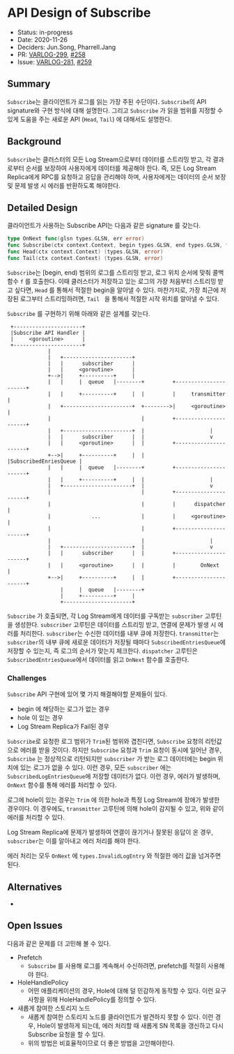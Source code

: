# API Design of Subscribe

- Status: in-progress
- Date: 2020-11-26
- Deciders: Jun.Song, Pharrell.Jang
- PR: [VARLOG-299](https://jira.daumkakao.com/browse/VARLOG-299), [#258](https://github.daumkakao.com/varlog/varlog/pull/258)
- Issue: [VARLOG-281](https://jira.daumkakao.com/browse/VARLOG-281), [#259](https://github.daumkakao.com/varlog/varlog/pull/259)

## Summary

`Subscribe`는 클라이언트가 로그를 읽는 가장 주된 수단이다. `Subscribe`의 API signature와 구현 방식에 대해 설명한다. 그리고 `Subscribe` 가 읽을 범위를 지정할 수 있게 도움을 주는 새로운 API (`Head`, `Tail`) 에 대해서도 설명한다.

## Background

`Subscribe`는 클러스터의 모든 Log Stream으로부터 데이터를 스트리밍 받고, 각 결과로부터 순서를 보장하여 사용자에게 데이터를 제공해야 한다. 즉, 모든 Log Stream Replica에게 RPC를 요청하고 응답을 관리해야 하며, 사용자에게는 데이터의 순서 보장 및 문제 발생 시 에러를 반환하도록 해야한다.

## Detailed Design

클라이언트가 사용하는 Subscribe API는 다음과 같은 signature 를 갖는다.

```go
type OnNext func(glsn types.GLSN, err error)
func Subscribe(ctx context.Context, begin types.GLSN, end types.GLSN, f OnNext, opts SubscribeOption) error
func Head(ctx context.Context) (types.GLSN, error)
func Tail(ctx context.Context) (types.GLSN, error)
```

`Subscribe`는 [begin, end) 범위의 로그를 스트리밍 받고, 로그 위치 순서에 맞춰 콜백 함수 `f` 를 호출한다. 이때 클러스터가 저장하고 있는 로그의 가장 처음부터 스트리밍 받고 싶다면, `Head` 를 통해서 적절한 begin을 알아낼 수 있다. 마찬가지로, 가장 최근에 저장된 로그부터 스트리밍하려면, `Tail ` 을 통해서 적절한 시작 위치를 알아낼 수 있다.

`Subscribe` 를 구현하기 위해 아래와 같은 설계를 갖는다.


     +----------------------+                                                    
     |Subscribe API Handler |                                                    
     |     <goroutine>      |                                                    
     +----------------------+                                                    
                 |                                                               
                 |   +----------------------+                                    
                 |   |      subscriber      |                                    
                 |   |     <goroutine>      |                                    
                 +-->|     +----------+     |                                    
                 |   |     |  queue   |--------+         +----------------------+
                 |   |     +----------+     |  |         |     transmitter      |
                 |   +----------------------+  +-------->|     <goroutine>      |
                 |                             |         +----------------------+
                 |   +----------------------+  |                     |           
                 |   |      subscriber      |  |                     v           
                 |   |     <goroutine>      |  |         +----------------------+
                 +-->|     +----------+     |  |         |SubscribedEnriesQueue |
                 |   |     |  queue   |--------+         +----------------------+
                 |   |     +----------+     |  |                     |           
                 |   +----------------------+  |                     v           
                 |                             |         +----------------------+
                 |                             |         |      dispatcher      |
                 |             ...             |         |     <goroutine>      |
                 |                             |         +----------------------+
                 |                             |                     |           
                 |   +----------------------+  |                     v           
                 |   |      subscriber      |  |         +----------------------+
                 |   |     <goroutine>      |  |         |        OnNext        |
                 +-->|     +----------+     |  |         +----------------------+
                     |     |  queue   |--------+                                 
                     |     +----------+     |                                    
                     +----------------------+                                                                                                     
`Subscribe` 가 호출되면, 각 Log Stream에게 데이터를 구독받는 `subscriber` 고루틴을 생성한다. `subscriber` 고루틴은 데이터를 스트리밍 받고, 연결에 문제가 발생 시 에러를 처리한다. `subscriber`는 수신한 데이터를 내부 큐에 저장한다. `transmitter`는 `subscriber`의 내부 큐에 새로운 데이터가 저장될 때마다 `SubscribedEntriesQueue`에 저장할 수 있는지, 즉 로그의 순서가 맞는지 체크한다. `dispatcher` 고루틴은 `SubscribedEntriesQueue`에서 데이터를 읽고 `OnNext` 함수를 호출한다.

### Challenges

`Subscribe` API 구현에 있어 몇 가지 해결해야할 문제들이 있다.

- begin 에 해당하는 로그가 없는 경우
- hole 이 있는 경우
- Log Stream Replica가 Fail된 경우

`Subscribe`로 요청한 로그 범위가 `Trim`된 범위와 겹친다면, `Subscribe` 요청의 리턴값으로 에러를 받을 것이다. 하지만 `Subscribe` 요청과 `Trim` 요청이 동시에 일어난 경우, `Subscribe` 는 정상적으로 리턴되지만 `subscriber` 가 받는 로그 데이터에는 begin 위치에 있는 로그가 없을 수 있다. 이런 경우, 모든 `subscriber` 에는 `SubscribedLogEntriesQueue`에 저장할 데이터가 없다. 이런 경우, 에러가 발생하며, `OnNext` 함수를 통해 에러를 처리할 수 있다.

로그에 hole이 있는 경우는 `Trim` 에 의한 hole과 특정 Log Stream에 장애가 발생한 경우이다. 이 경우에도, `transmitter` 고루틴에 의해 hole이 감지될 수 있고, 위와 같이 에러를 처리할 수 있다.

Log Stream Replica에 문제가 발생하여 연결이 끊기거나 잘못된 응답이 온 경우, `subscriber`는 이를 알아내고 에러 처리를 해야 한다.

에러 처리는 모두 `OnNext` 에 `types.InvalidLogEntry` 와 적절한 에러 값을 넘겨주면 된다.

## Alternatives

-

## Open Issues

다음과 같은 문제를 더 고민해 볼 수 있다.

- Prefetch
  - `Subscribe` 를 사용해 로그를 계속해서 수신하려면, prefetch를 적절히 사용해야 한다.
- HoleHandlePolicy
  - 어떤 애플리케이션의 경우, Hole에 대해 덜 민감하게 동작할 수 있다. 이런 요구 사항을 위해 HoleHandlePolicy를 정의할 수 있다.
- 새롭게 참여한 스토리지 노드
  - 새롭게 참여한 스토리지 노드를 클라이언트가 발견하지 못할 수 있다. 이런 경우, Hole이 발생하게 되는데, 에러 처리할 때 새롭게 SN 목록을 갱신하고 다시 Subscribe 요청을 할 수 있다.
  - 위의 방법은 비효율적이므로 더 좋은 방법을 고안해야한다.